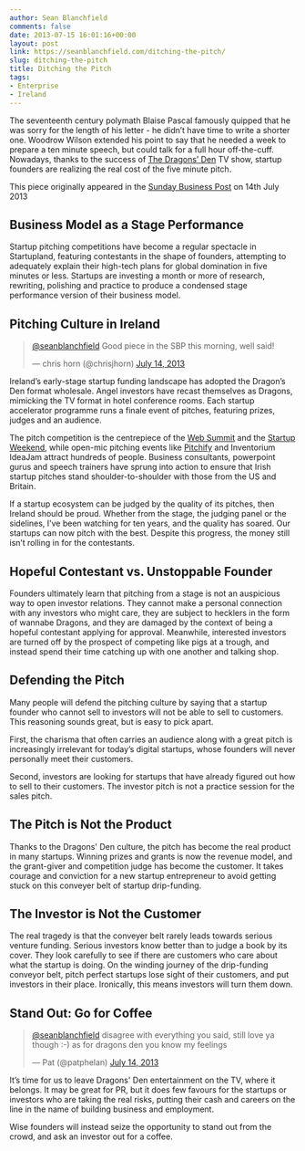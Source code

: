 ```yaml
---
author: Sean Blanchfield
comments: false
date: 2013-07-15 16:01:16+00:00
layout: post
link: https://seanblanchfield.com/ditching-the-pitch/
slug: ditching-the-pitch
title: Ditching the Pitch
tags:
- Enterprise
- Ireland
---
```


The seventeenth century polymath Blaise Pascal famously quipped that he was sorry for the length of his letter - he didn’t have time to write a shorter one. Woodrow Wilson extended his point to say that he needed a week to prepare a ten minute speech, but could talk for a full hour off-the-cuff. Nowadays, thanks to the success of [The Dragons’ Den](http://en.wikipedia.org/wiki/Dragons'_Den) TV show, startup founders are realizing the real cost of the five minute pitch.

<!-- more -->

This piece originally appeared in the [Sunday Business Post](http://businesspost.ie) on 14th July 2013

## Business Model as a Stage Performance

Startup pitching competitions have become a regular spectacle in Startupland, featuring contestants in the shape of founders, attempting to adequately explain their high-tech plans for global domination in five minutes or less. Startups are investing a month or more of research, rewriting, polishing and practice to produce a condensed stage performance version of their business model.

## Pitching Culture in Ireland

> [@seanblanchfield](https://twitter.com/seanblanchfield) Good piece in the SBP this morning, well said!
> 
> — chris horn (@chrisjhorn) [July 14, 2013](https://twitter.com/chrisjhorn/statuses/356307828945846273)

Ireland’s early-stage startup funding landscape has adopted the Dragon’s Den format wholesale. Angel investors have recast themselves as Dragons, mimicking the TV format in hotel conference rooms. Each startup accelerator programme runs a finale event of pitches, featuring prizes, judges and an audience.

The pitch competition is the centrepiece of the [Web Summit](http://www.websummit.net/) and the [Startup Weekend](http://dublin.startupweekend.org/), while open-mic pitching events like [Pitchify](http://www.pitchify.me/) and Inventorium IdeaJam attract hundreds of people. Business consultants, powerpoint gurus and speech trainers have sprung into action to ensure that Irish startup pitches stand shoulder-to-shoulder with those from the US and Britain.

If a startup ecosystem can be judged by the quality of its pitches, then Ireland should be proud. Whether from the stage, the judging panel or the sidelines, I’ve been watching for ten years, and the quality has soared. Our startups can now pitch with the best. Despite this progress, the money still isn’t rolling in for the contestants.

## Hopeful Contestant vs. Unstoppable Founder

Founders ultimately learn that pitching from a stage is not an auspicious way to open investor relations. They cannot make a personal connection with any investors who might care, they are subject to hecklers in the form of wannabe Dragons, and they are damaged by the context of being a hopeful contestant applying for approval. Meanwhile, interested investors are turned off by the prospect of competing like pigs at a trough, and instead spend their time catching up with one another and talking shop.

## Defending the Pitch

Many people will defend the pitching culture by saying that a startup founder who cannot sell to investors will not be able to sell to customers. This reasoning sounds great, but is easy to pick apart.

First, the charisma that often carries an audience along with a great pitch is increasingly irrelevant for today’s digital startups, whose founders will never personally meet their customers.

Second, investors are looking for startups that have already figured out how to sell to their customers. The investor pitch is not a practice session for the sales pitch.

## The Pitch is Not the Product

Thanks to the Dragons' Den culture, the pitch has become the real product in many startups. Winning prizes and grants is now the revenue model, and the grant-giver and competition judge has become the customer. It takes courage and conviction for a new startup entrepreneur to avoid getting stuck on this conveyer belt of startup drip-funding.

## The Investor is Not the Customer

The real tragedy is that the conveyer belt rarely leads towards serious venture funding. Serious investors know better than to judge a book by its cover. They look carefully to see if there are customers who care about what the startup is doing. On the winding journey of the drip-funding conveyor belt, pitch perfect startups lose sight of their customers, and put investors in their place. Ironically, this means investors will turn them down.

## Stand Out: Go for Coffee

> [@seanblanchfield](https://twitter.com/seanblanchfield) disagree with everything you said, still love ya though :-) as for dragons den you know my feelings
> 
> — Pat (@patphelan) [July 14, 2013](https://twitter.com/patphelan/statuses/356413810296365056)

It’s time for us to leave Dragons' Den entertainment on the TV, where it belongs. It may be great for PR, but it does few favours for the startups or investors who are taking the real risks, putting their cash and careers on the line in the name of building business and employment.

Wise founders will instead seize the opportunity to stand out from the crowd, and ask an investor out for a coffee.
